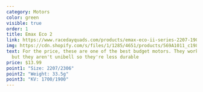 ```yaml
---
category: Motors
color: green
visible: true
order: 1
title: Emax Eco 2
link: https://www.racedayquads.com/products/emax-eco-ii-series-2207-1900kv-motor?_pos=11&_sid=7c6098b62&_ss=r
img: https://cdn.shopify.com/s/files/1/1285/4651/products/569A1011_c1986f8b-e57a-4ddc-a5ea-59fabc49d9bb_1800x1800.jpg?v=1602864968
text: For the price, these are one of the best budget motors. They work well,
  but they aren't unibell so they're less durable
price: $13.99
point1: "Size: 2207/2306"
point2: "Weight: 33.5g"
point3: "KV: 1700/1900"
---
```

